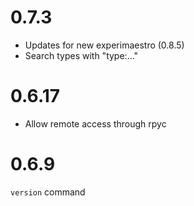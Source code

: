 # 0.7.3

- Updates for new experimaestro (0.8.5)
- Search types with "type:..."

# 0.6.17

- Allow remote access through rpyc

# 0.6.9

`version` command
